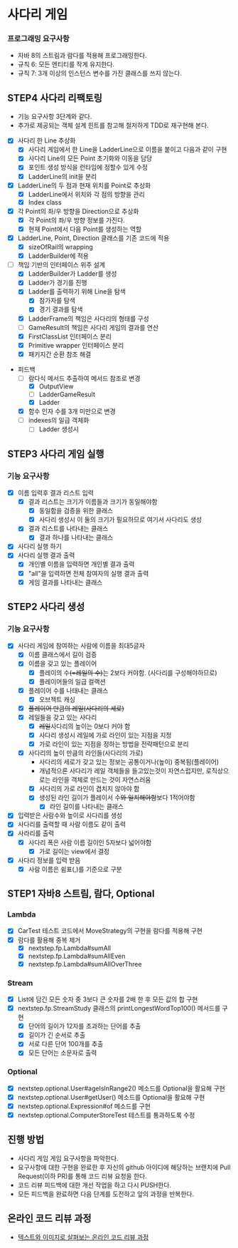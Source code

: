 # 사다리 게임

### 프로그래밍 요구사항

* 자바 8의 스트림과 람다를 적용해 프로그래밍한다.
* 규칙 6: 모든 엔티티를 작게 유지한다.
* 규칙 7: 3개 이상의 인스턴스 변수를 가진 클래스를 쓰지 않는다.

## STEP4 사다리 리팩토링
* 기능 요구사항 3단계와 같다.
* 추가로 제공되는 객체 설계 힌트를 참고해 철저하게 TDD로 재구현해 본다.
* [x] 사다리 한 Line 추상화
  * [x] 사다리 게임에서 한 Line을 LadderLine으로 이름을 붙이고 다음과 같이 구현
  * [x] 사다리 Line의 모든 Point 초기화와 이동을 담당
  * [x] 포인트 생성 방식을 런타임에 정할수 있게 수정
  * [x] LadderLine의 init을 분리
* [x] LadderLine의 두 점과 현재 위치를 Point로 추상화
  * [x] LadderLine에서 위치와 각 점의 방향을 관리
  * [x] Index class
* [x] 각 Point의 좌/우 방향을 Direction으로 추상화
  * [x] 각 Point의 좌/우 방향 정보를 가진다.
  * [x] 현재 Point에서 다음 Point를 생성하는 역할
* [x] LadderLine, Point, Direction 클래스를 기존 코드에 적용
  * [x] sizeOfRail의 wrapping
  * [x] LadderBuilder에 적용
* [ ] 책임 기반의 인터페이스 위주 설계
  * [x] LadderBuilder가 Ladder를 생성
  * [x] Ladder가 경기를 진행
  * [x] Ladder를 출력하기 위해 Line을 탐색
    * [x] 참가자를 탐색
    * [x] 경기 결과를 탐색
  * [x] LadderFrame의 책임은 사다리의 형태를 구성
  * [ ] GameResult의 책임은 사다리 게임의 결과를 연산
  * [x] FirstClassList 인터페이스 분리
  * [x] Primitive wrapper 인터페이스 분리
  * [x] 패키지간 순환 참조 해결
* 피드백
  * [ ] 람다식 메서드 추출하여 메서드 참조로 변경
    * [x] OutputView
    * [ ] LadderGameResult
    * [x] Ladder
  * [x] 함수 인자 수를 3개 미만으로 변경
  * [ ] indexes의 일급 객체화
    * [ ] Ladder 생성시

## STEP3 사다리 게임 실행

### 기능 요구사항
 * [x] 이름 입력후 결과 리스트 입력
   * [x] 결과 리스트는 크기가 이름들과 크기가 동일해야함
     * [x] 동일함을 검증을 위한 클래스
     * [x] 사다리 생성시 이 둘의 크기가 필요하므로 여기서 사다리도 생성
   * [x] 결과 리스트를 나타내는 클래스
     * [x] 결과 하나를 나타내는 클래스
 * [x] 사다리 실행 하기
 * [x] 사다리 실행 결과 출력
   * [x] 개인별 이름을 입력하면 개인별 결과 출력
   * [x] "all"을 입력하면 전체 참여자의 실행 결과 출력
   * [x] 게임 결과를 나타내는 클래스

## STEP2 사다리 생성

### 기능 요구사항

 * [x] 사다리 게임에 참여하는 사람에 이름을 최대5글자
   * [x] 이름 클래스에서 길이 검증
   * [x] 이름을 갖고 있는 플레이어
       * [x] 플레이의 수~~(=레일의 수)~~는 2보다 커야함. (사다리를 구성해야하므로)
       * [x] 플레이어들의 일급 컬랙션
   * [x] 플레이어 수를 나태내는 클래스
     * [x] 오브젝트 캐싱
   * [x] ~~플레이어 만큼의 레일(사다리의 세로)~~
   * [x] 레일들을 갖고 있는 사다리
       * [x] ~~레일~~사다리의 높이는 0보다 커야 함
       * [x] 사다리 생성시 레일에 가로 라인이 있는 지점을 지정
       * [x] 가로 라인이 있는 지점을 정하는 방법을 전략패턴으로 분리
   * [x] 사다리의 높이 만큼의 라인들(사다리의 가로)
     * 사다리의 세로가 갖고 있는 정보는 공통이거나(높이) 중복됨(플레이어)
     * 개념적으론 사다리가 레일 객체들을 들고있는것이 자연스럽지만, 로직상으로는 라인을 객체로 만드는 것이 자연스러움
     * [x] 사다리의 가로 라인이 겹치지 않아야 함
     * [x] 생성된 라인 길이가 플레이서 수~~와 일치해야함~~보다 1적어야함
       * [x] 라인 길이를 나타내는 클래스
 * [x] 입력받은 사람수와 높이로 사다리를 생성
 * [x] 사다리를 출력할 때 사람 이름도 같이 출력
 * [x] 사라리를 출력
   * [x] 사다리 폭은 사람 이름 길이인 5자보다 넓어야함
     * [x] 가로 길이는 view에서 결정
 * [x] 사다리 정보를 입력 받음
   * [x] 사람 이름은 쉼표(,)를 기준으로 구분

## STEP1  자바8 스트림, 람다, Optional

### Lambda
* [x] CarTest 테스트 코드에서 MoveStrategy의 구현을 람다를 적용해 구현
* [x] 람다를 활용해 중복 제거
  * [x] nextstep.fp.Lambda#sumAll
  * [x] nextstep.fp.Lambda#sumAllEven
  * [x] nextstep.fp.Lambda#sumAllOverThree

### Stream
* [x] List에 담긴 모든 숫자 중 3보다 큰 숫자를 2배 한 후 모든 값의 합 구현
* [x] nextstep.fp.StreamStudy 클래스의 printLongestWordTop100() 메서드를 구현
  * [x] 단어의 길이가 12자를 초과하는 단어를 추출
  * [x] 길이가 긴 순서로 추출
  * [x] 서로 다른 단어 100개를 추출
  * [x] 모든 단어는 소문자로 출력

### Optional
* [x] nextstep.optional.User#ageIsInRange2() 메소드를 Optional을 활요해 구현
* [x] nextstep.optional.User#getUser() 메소드를 Optional을 활요해 구현
* [x] nextstep.optional.Expression#of 메소드를 구현
* [x] nextstep.optional.ComputerStoreTest 테스트를 통과하도록 수정

## 진행 방법
* 사다리 게임 게임 요구사항을 파악한다.
* 요구사항에 대한 구현을 완료한 후 자신의 github 아이디에 해당하는 브랜치에 Pull Request(이하 PR)를 통해 코드 리뷰 요청을 한다.
* 코드 리뷰 피드백에 대한 개선 작업을 하고 다시 PUSH한다.
* 모든 피드백을 완료하면 다음 단계를 도전하고 앞의 과정을 반복한다.

## 온라인 코드 리뷰 과정
* [텍스트와 이미지로 살펴보는 온라인 코드 리뷰 과정](https://github.com/nextstep-step/nextstep-docs/tree/master/codereview)